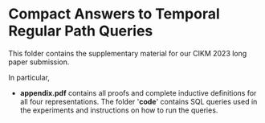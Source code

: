 # Compact Answers to Temporal Regular Path Queries

This folder contains the supplementary material for our CIKM 2023 long paper submission. 

In particular, 

* **appendix.pdf** contains all proofs and complete inductive definitions for all four representations.
The folder '**code**' contains SQL queries used in the experiments and instructions on how to run the queries.
